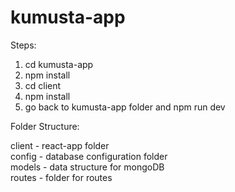 # kumusta-app

Steps:

1. cd kumusta-app
2. npm install
3. cd client
4. npm install
5. go back to kumusta-app folder and npm run dev

Folder Structure:

client - react-app folder</br>
config - database configuration folder</br>
models - data structure for mongoDB</br>
routes - folder for routes</br>
